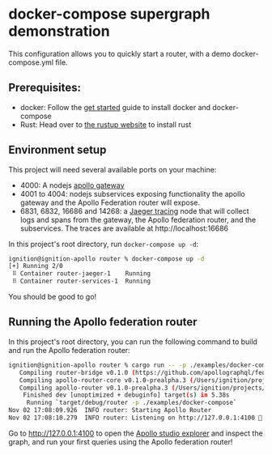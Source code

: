 # docker-compose supergraph demonstration

This configuration allows you to quickly start a router, with a demo docker-compose.yml file.

## Prerequisites:

- docker: Follow the [get started](https://www.docker.com/get-started) guide to install docker and docker-compose
- Rust: Head over to [the rustup website](https://rustup.rs/) to install rust

## Environment setup

This project will need several available ports on your machine:

- 4000: A nodejs [apollo gateway](https://www.apollographql.com/docs/federation/gateway/)
- 4001 to 4004: nodejs subservices exposing functionality the apollo gateway and the Apollo Federation router will expose.
- 6831, 6832, 16686 and 14268: a [Jaeger tracing](https://www.jaegertracing.io/) node that will collect logs and spans from the gateway, the Apollo federation router, and the subservices. The traces are available at http://localhost:16686

In this project's root directory, run `docker-compose up -d`:

```bash
ignition@ignition-apollo router % docker-compose up -d
[+] Running 2/0
 ⠿ Container router-jaeger-1    Running                                       0.0s
 ⠿ Container router-services-1  Running                                       0.0s
```

You should be good to go!

## Running the Apollo federation router

In this project's root directory, you can run the following command to build and run the Apollo federation router:

```bash
ignition@ignition-apollo router % cargo run -- -p ./examples/docker-compose
   Compiling router-bridge v0.1.0 (https://github.com/apollographql/federation.git)
   Compiling apollo-router-core v0.1.0-prealpha.3 (/Users/ignition/projects/apollo/router/crates/apollo-router-core)
   Compiling apollo-router v0.1.0-prealpha.3 (/Users/ignition/projects/apollo/router/crates/apollo-router)
    Finished dev [unoptimized + debuginfo] target(s) in 5.38s
     Running `target/debug/router -p ./examples/docker-compose`
Nov 02 17:08:09.926  INFO router: Starting Apollo Router
Nov 02 17:08:10.279  INFO router: Listening on http://127.0.0.1:4100 🚀
```

Go to http://127.0.0.1:4100 to open the [Apollo studio explorer](https://www.apollographql.com/docs/studio/explorer/) and inspect the graph, and run your first queries using the Apollo federation router!

